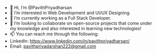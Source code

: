 - 👋 Hi, I’m @PavithPriyadharsan
- 👀 I’m interested in Web Development and UI/UX Designing.
- 🌱 I’m currently working as a Full Stack Developer.
- 💞️ I’m looking to collaborate on open-source projects that come under my knowledge and
      also interested in learning new technologies!
- 📫 You can reach me through the following:
-  LinkedIn: https://www.linkedin.com/in/pavithpriyadharsan/
-  Email: pavithpriyadarshan222@gmail.com

<!---
PavithPriyadharsan/PavithPriyadharsan is a ✨ special ✨ repository because its `README.md` (this file) appears on your GitHub profile.
You can click the Preview link to take a look at your changes.
--->
